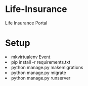 # Life-Insurance
 Life Insurance Portal
<h1>Setup</h1>
<li>mkvirtualenv Event</li>
<li>pip install -r requirements.txt</li>
<li>python manage.py makemigrations</li>
<li>python manage.py migrate</li>
<li>python manage.py runserver</li>
